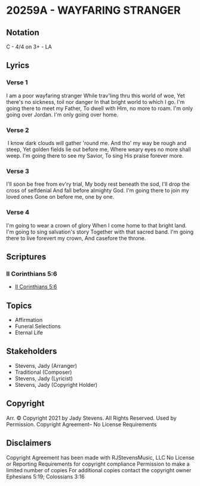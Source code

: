 # 20259A - WAYFARING STRANGER

## Notation

C - 4/4 on 3+ - LA

## Lyrics

### Verse 1

I am a poor wayfaring stranger While trav'ling thru this world of woe, Yet there's no sickness, toil nor danger In that bright world to which I go. I'm going there to meet my Father, To dwell with Him, no more to roam. I'm only going over Jordan. I'm only going over home.



### Verse 2

 I know dark clouds will gather 'round me. And tho' my way be rough and steep, Yet golden fields lie out before me, Where weary eyes no more shall weep. I'm going there to see my Savior, To sing His praise forever more.

### Verse 3

I'll soon be free from ev'ry trial, My body rest beneath the sod, I'll drop the cross of selfdenial And fall before almighty God. I'm going there to join my loved ones Gone on before me, one by one. 



### Verse 4

I'm going to wear a crown of glory When I come home to that bright land. I'm going to sing salvation's story Together with that sacred band. I'm going there to live forevert my crown, And casefore the throne.




## Scriptures

### II Corinthians 5:6

- [II Corinthians 5:6](https://www.biblegateway.com/passage/?search=II%20Corinthians%205%3A6)


## Topics

- Affirmation
- Funeral Selections
- Eternal Life

## Stakeholders

- Stevens, Jady (Arranger)
- Traditional (Composer)
- Stevens, Jady (Lyricist)
- Stevens, Jady (Copyright Holder)

## Copyright

Arr. © Copyright 2021 by Jady Stevens. All Rights Reserved. Used by Permission.
Copyright Agreement– No License Requirements

## Disclaimers

Copyright Agreement has been made with RJStevensMusic, LLC
No License or Reporting Requirements for copyright compliance
Permission to make a limited number of copies For additional copies contact the copyright owner	
Ephesians 5:19; Colossians 3:16

